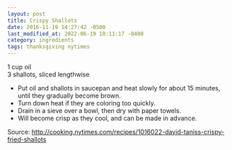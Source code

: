 ```yaml
---
layout: post
title: Crispy Shallots
date: 2016-11-19 14:27:42 -0500
last_modified_at: 2022-06-19 10:11:17 -0400
category: ingredients
tags: thanksgiving nytimes
---
```

1 cup oil  
3 shallots, sliced lengthwise  

  * Put oil and shallots in saucepan and heat slowly for about 15 minutes, until they gradually become brown.
  * Turn down heat if they are coloring too quickly.
  * Drain in a sieve over a bowl, then dry with paper towels.
  * Will become crisp as they cool, and can be made in advance.

Source: http://cooking.nytimes.com/recipes/1016022-david-taniss-crispy-fried-shallots  
